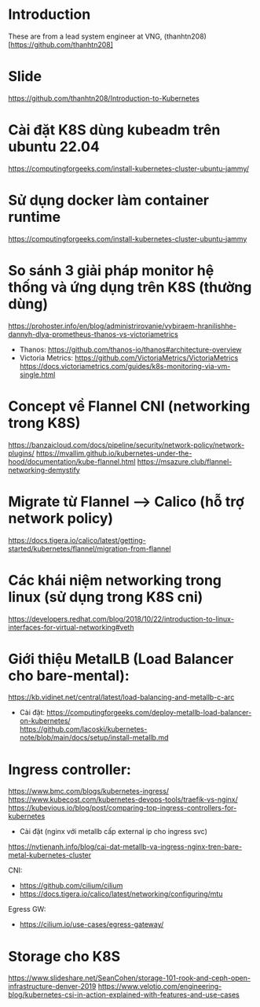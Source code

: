 # Introduction
These are from a lead system engineer at VNG, (thanhtn208)[https://github.com/thanhtn208]

# Slide
https://github.com/thanhtn208/Introduction-to-Kubernetes

# Cài đặt K8S dùng kubeadm trên ubuntu 22.04

https://computingforgeeks.com/install-kubernetes-cluster-ubuntu-jammy/

# Sử dụng docker làm container runtime
https://computingforgeeks.com/install-kubernetes-cluster-ubuntu-jammy

# So sánh 3 giải pháp monitor hệ thống và ứng dụng trên K8S (thường dùng)

https://prohoster.info/en/blog/administrirovanie/vybiraem-hranilishhe-dannyh-dlya-prometheus-thanos-vs-victoriametrics

- Thanos: https://github.com/thanos-io/thanos#architecture-overview
- Victoria Metrics:
    https://github.com/VictoriaMetrics/VictoriaMetrics
    https://docs.victoriametrics.com/guides/k8s-monitoring-via-vm-single.html

# Concept về Flannel CNI (networking trong K8S)

https://banzaicloud.com/docs/pipeline/security/network-policy/network-plugins/
https://mvallim.github.io/kubernetes-under-the-hood/documentation/kube-flannel.html
https://msazure.club/flannel-networking-demystify

# Migrate từ Flannel --> Calico (hỗ trợ network policy)

https://docs.tigera.io/calico/latest/getting-started/kubernetes/flannel/migration-from-flannel

# Các khái niệm networking trong linux (sử dụng trong K8S cni)

https://developers.redhat.com/blog/2018/10/22/introduction-to-linux-interfaces-for-virtual-networking#veth

# Giới thiệu MetalLB (Load Balancer cho bare-mental):

https://kb.vidinet.net/central/latest/load-balancing-and-metallb-c-arc

+ Cài đặt:
https://computingforgeeks.com/deploy-metallb-load-balancer-on-kubernetes/  
https://github.com/lacoski/kubernetes-note/blob/main/docs/setup/install-metallb.md

# Ingress controller:

https://www.bmc.com/blogs/kubernetes-ingress/
https://www.kubecost.com/kubernetes-devops-tools/traefik-vs-nginx/
https://kubevious.io/blog/post/comparing-top-ingress-controllers-for-kubernetes

- Cài đặt (nginx với metallb cấp external ip cho ingress svc)

https://nvtienanh.info/blog/cai-dat-metallb-va-ingress-nginx-tren-bare-metal-kubernetes-cluster


CNI:
- https://github.com/cilium/cilium
- https://docs.tigera.io/calico/latest/networking/configuring/mtu

Egress GW:
- https://cilium.io/use-cases/egress-gateway/

# Storage cho K8S
https://www.slideshare.net/SeanCohen/storage-101-rook-and-ceph-open-infrastructure-denver-2019
https://www.velotio.com/engineering-blog/kubernetes-csi-in-action-explained-with-features-and-use-cases
